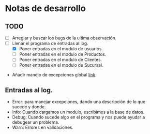 ﻿# Notas de desarrollo

## TODO
- [ ] Arreglar y buscar los bugs de la ultima observación.
- [ ] Llenar el programa de entradas al log.
    - [x] Poner entradas en el modulo de usuarios.
    - [ ] Poner entradas en el modulo de Productos.
    - [ ] Poner entradas en el modulo de Clientes.
    - [ ] Poner entradas en el modulo de Sucursal.
- Añadir manejo de excepciones global [link](https://wpf-tutorial.com/wpf-application/handling-exceptions/).


## Entradas al log.
- Error: para manejar excepciones, dando una descripción de lo que sucede y donde.
- Info: Cuando cargamos un modulo, escribimos a la base de datos.
- Debug: Cuando sucede algo en el programa y nos puede ayudar a debugear un problema.
- Warn: Errores en validaciones.